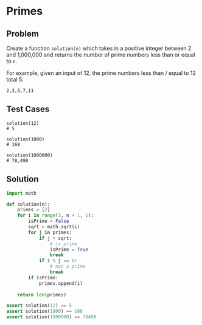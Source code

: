 # Primes

## Problem

Create a function `solution(n)` which takes in a positive integer between 2 and 1,000,000 and returns the number of prime numbers less than or equal to `n`.

For example, given an input of 12, the prime numbers less than / equal to 12 total 5:

```
2,3,5,7,11
```

## Test Cases

```
solution(12)
# 5

solution(1000)
# 168

solution(1000000)
# 78,498
```

## Solution

``` python
import math

def solution(n):
    primes = [2]
    for i in range(3, n + 1, 1):
        isPrime = False
        sqrt = math.sqrt(i)
        for j in primes:
            if j > sqrt:
                # is prime
                isPrime = True
                break
            if i % j == 0:
                # not a prime
                break
        if isPrime:
            primes.append(i)
    
    return len(primes)

assert solution(12) == 5
assert solution(1000) == 168
assert solution(1000000) == 78498
```
